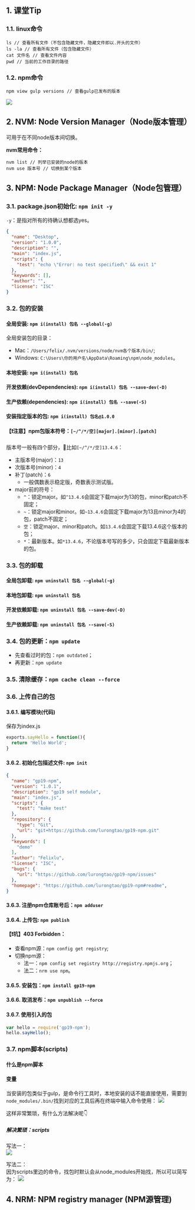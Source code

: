 ## 1. 课堂Tip

### 1.1. linux命令

```
ls // 查看所有文件（不包含隐藏文件，隐藏文件即以.开头的文件）
ls -la // 查看所有文件（包含隐藏文件）
cat 文件名 // 查看文件内容
pwd // 当前的工作目录的路径
```

### 1.2. npm命令

```
npm view gulp versions // 查看gulp已发布的版本
```

![](https://gitee.com/ahuang6027/blog-images/raw/master/images/Node工具-.查看gulp的版本.png)

## 2. NVM: Node Version Manager（Node版本管理）

可用于在不同node版本间切换。

**nvm常用命令：**

```
nvm list // 列举已安装的node的版本
nvm use 版本号 // 切换到某个版本
```

## 3. NPM: Node Package Manager（Node包管理）

### 3.1. package.json初始化: `npm init -y`

`-y`：是指对所有的待确认想都选yes。

```json
{
  "name": "Desktop",
  "version": "1.0.0",
  "description": "",
  "main": "index.js",
  "scripts": {
    "test": "echo \"Error: no test specified\" && exit 1"
  },
  "keywords": [],
  "author": "",
  "license": "ISC"
}
```

### 3.2. 包的安装

#### 全局安装: `npm i(install) 包名 --global(-g)`

全局安装包的目录：

- Mac：`/Users/felix/.nvm/versions/node/nvm各个版本/bin/`;
- Windows: `C:\Users\你的用户名\AppData\Roaming\npm\node_modules`。

#### 本地安装: `npm i(install) 包名`

#### 开发依赖(devDependencies): `npm i(install) 包名 --save-dev(-D)`

#### 生产依赖(dependencies): `npm i(install) 包名 --save(-S)`

#### 安装指定版本的包: `npm i(install) 包名@1.0.0`

#### 【❗注意】npm包版本符号：`[~/^/*/空][major].[minor].[patch]`

版本号一般有四个部分，🌰比如`[~/^/*/空]13.4.6`：

- 主版本号(major)：`13`
- 次版本号(minor)：`4`
- 补丁(patch)：`6`
  - 一般偶数表示稳定版，奇数表示测试版。
- major前的符号：
  - `^`：锁定major。如`^13.4.6`会固定下载major为13的包，minor和patch不固定；
  - `~`：锁定major和minor。如`~13.4.6`会固定下载major为13且minor为4的包，patch不固定；
  - `空`：锁定major、minor和patch。如`13.4.6`会固定下载13.4.6这个版本的包；
  - `*`：最新版本。如`*13.4.6`，不论版本号写的多少，只会固定下载最新版本的包。

### 3.3. 包的卸载

#### 全局包卸载: `npm uninstall 包名 --global(-g)`

#### 本地包卸载: `npm uninstall 包名`

#### 开发依赖卸载: `npm uninstall 包名 --save-dev(-D)`

#### 生产依赖卸载: `npm uninstall 包名 --save(-S)`

### 3.4. 包的更新：`npm update`

- 先查看过时的包：`npm outdated`；
- 再更新：`npm update`

### 3.5. 清除缓存：`npm cache clean --force`

### 3.6. 上传自己的包

#### 3.6.1. 编写模块(代码)

保存为index.js

```js
exports.sayHello = function(){ 
  return 'Hello World'; 
}
```

#### 3.6.2. 初始化包描述文件: `npm init`

```json
{ 
  "name": "gp19-npm", 
  "version": "1.0.1", 
  "description": "gp19 self module", 
  "main": "index.js",
  "scripts": { 
    "test": "make test" 
  }, 
  "repository": { 
    "type": "Git", 
    "url": "git+https://github.com/lurongtao/gp19-npm.git" 
  }, 
  "keywords": [ 
    "demo" 
  ], 
  "author": "Felixlu", 
  "license": "ISC", 
  "bugs": { 
    "url": "https://github.com/lurongtao/gp19-npm/issues" 
  }, 
  "homepage": "https://github.com/lurongtao/gp19-npm#readme", 
}
```

#### 3.6.3. 注册npm仓库账号后：`npm adduser`

#### 3.6.4. 上传包: `npm publish`

**【❗坑】403 Forbidden：**

- 查看npm源：`npm config get registry`;
- 切换npm源：
  - 法一：`npm config set registry http://registry.npmjs.org`；
  - 法二：`nrm use npm`。

#### 3.6.5. 安装包：`npm install gp19-npm`

#### 3.6.6. 取消发布：`npm unpublish --force`

#### 3.6.7. 使用引入的包

```js
var hello = require('gp19-npm');
hello.sayHello();
```

### 3.7. npm脚本(scripts)

#### 什么是npm脚本

#### 变量

当安装的包类似于gulp，是命令行工具时，本地安装的话不能直接使用，需要到`node_modules/.bin/`找到对应的工具后再在终端中输入命令使用：
![](https://gitee.com/ahuang6027/blog-images/raw/master/images/node-scripts-1122.png)

这样非常繁琐，有什么方法解决呢👇

##### 解决繁琐：scripts

写法一：  
![](https://gitee.com/ahuang6027/blog-images/raw/master/im$$ages/Node工具-本地安装-scripts.png)

写法二：  
因为scripts里边的命令，找包时默认会从node_modules开始找，所以可以简写为：
![](https://gitee.com/ahuang6027/blog-images/raw/master/images/Node工具-包管理-scripts1.png)

## 4. NRM: NPM registry manager (NPM源管理)
